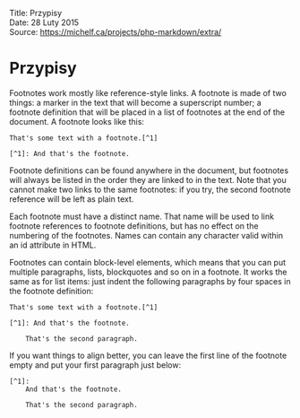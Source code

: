 Title: 		Przypisy  
Date: 		28 Luty 2015  
Source:     https://michelf.ca/projects/php-markdown/extra/  

# Przypisy

Footnotes work mostly like reference-style links. A footnote is made of two things: a marker in the text that will become a superscript number; a footnote definition that will be placed in a list of footnotes at the end of the document. A footnote looks like this:

```
That's some text with a footnote.[^1]

[^1]: And that's the footnote.
```

Footnote definitions can be found anywhere in the document, but footnotes will always be listed in the order they are linked to in the text. Note that you cannot make two links to the same footnotes: if you try, the second footnote reference will be left as plain text.

Each footnote must have a distinct name. That name will be used to link footnote references to footnote definitions, but has no effect on the numbering of the footnotes. Names can contain any character valid within an id attribute in HTML.

Footnotes can contain block-level elements, which means that you can put multiple paragraphs, lists, blockquotes and so on in a footnote. It works the same as for list items: just indent the following paragraphs by four spaces in the footnote definition:

```
That's some text with a footnote.[^1]

[^1]: And that's the footnote.

    That's the second paragraph.
```

If you want things to align better, you can leave the first line of the footnote empty and put your first paragraph just below:

```
[^1]:
    And that's the footnote.

    That's the second paragraph.
```